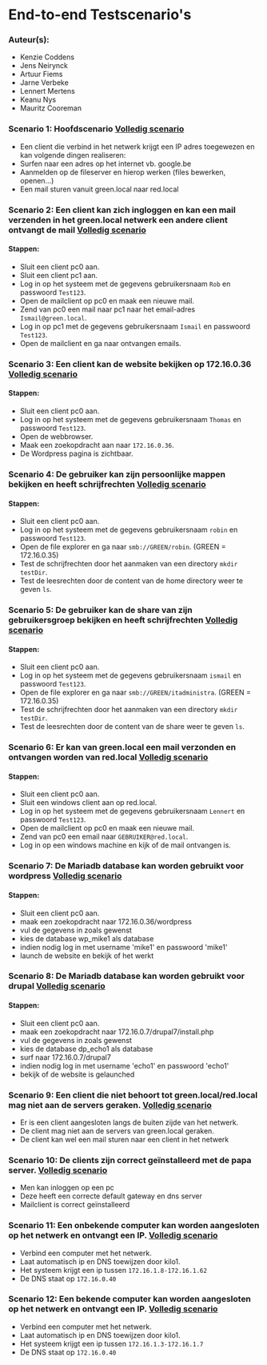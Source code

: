 # End-to-end Testscenario's

### Auteur(s):
- Kenzie Coddens
- Jens Neirynck
- Artuur Fiems
- Jarne Verbeke
- Lennert Mertens
- Keanu Nys
- Mauritz Cooreman

### Scenario 1: Hoofdscenario [Volledig scenario](Scenario1_Hoofdscenario.md)
- Een client die verbind in het netwerk krijgt een IP adres toegewezen en kan volgende dingen realiseren:
- Surfen naar een adres op het internet vb. google.be
- Aanmelden op de fileserver en hierop werken (files bewerken, openen...)
- Een mail sturen vanuit green.local naar red.local

### Scenario 2: Een client kan zich ingloggen en kan een mail verzenden in het green.local netwerk een andere client ontvangt de mail [Volledig scenario](Scenario2_Mail_Sturen.md)

#### Stappen:
- Sluit een client pc0 aan.
- Sluit een client pc1 aan.
- Log in op het systeem met de gegevens gebruikersnaam `Rob` en passwoord `Test123`.
- Open de mailclient op pc0 en maak een nieuwe mail.
- Zend van pc0 een mail naar pc1 naar het email-adres `Ismail@green.local`.
- Log in op pc1 met de gegevens gebruikersnaam `Ismail` en passwoord `Test123`.
- Open de mailclient en ga naar ontvangen emails.

### Scenario 3: Een client kan de website bekijken op 172.16.0.36 [Volledig scenario](Scenario3_Website_Bekijken.md)

#### Stappen:
- Sluit een client pc0 aan.
- Log in op het systeem met de gegevens gebruikersnaam `Thomas` en passwoord `Test123`.
- Open de webbrowser.
- Maak een zoekopdracht aan naar `172.16.0.36`.
- De Wordpress pagina is zichtbaar.

### Scenario 4: De gebruiker kan zijn persoonlijke mappen bekijken en heeft schrijfrechten [Volledig scenario](Scenario4_Fileserver_Persoonlijk.md)

#### Stappen:
- Sluit een client pc0 aan.
- Log in op het systeem met de gegevens gebruikersnaam `robin` en passwoord `Test123`.
- Open de file explorer en ga naar `smb://GREEN/robin`. (GREEN = 172.16.0.35)
- Test de schrijfrechten door het aanmaken van een directory `mkdir testDir`.
- Test de leesrechten door de content van de home directory weer te geven `ls`.

### Scenario 5: De gebruiker kan de share van zijn gebruikersgroep bekijken en heeft schrijfrechten [Volledig scenario](Scenario5_Fileserver_Groep.md)

#### Stappen:
- Sluit een client pc0 aan.
- Log in op het systeem met de gegevens gebruikersnaam `ismail` en passwoord `Test123`.
- Open de file explorer en ga naar `smb://GREEN/itadministra`. (GREEN = 172.16.0.35)
- Test de schrijfrechten door het aanmaken van een directory `mkdir testDir`.
- Test de leesrechten door de content van de share weer te geven `ls`.

### Scenario 6: Er kan van green.local een mail verzonden en ontvangen worden van red.local [Volledig scenario](Scenario6_Mail_GreenToRed.md)

#### Stappen:
- Sluit een client pc0 aan.
- Sluit een windows client aan op red.local.
- Log in op het systeem met de gegevens gebruikersnaam `Lennert` en passwoord `Test123`.
- Open de mailclient op pc0 en maak een nieuwe mail.
- Zend van pc0 een email naar `GEBRUIKER@red.local`.
- Log in op een windows machine en kijk of de mail ontvangen is.

### Scenario 7: De Mariadb database kan worden gebruikt voor wordpress [Volledig scenario](Scenario7_MariaDB_Wordpress.md)

#### Stappen:
- Sluit een client pc0 aan.
- maak een zoekopdracht naar 172.16.0.36/wordpress
- vul de gegevens in zoals gewenst
- kies de database wp_mike1 als database
- indien nodig log in met username 'mike1' en passwoord 'mike1'
- launch de website en bekijk of het werkt
### Scenario 8: De Mariadb database kan worden gebruikt voor drupal [Volledig scenario](Scenario8_MariaDB_Drupal.md)

#### Stappen:
- Sluit een client pc0 aan.
- maak een zoekopdracht naar 172.16.0.7/drupal7/install.php
- vul de gegevens in zoals gewenst
- kies de database dp_echo1 als database
- surf naar 172.16.0.7/drupal7
- indien nodig log in met username 'echo1' en passwoord 'echo1'
- bekijk of de website is gelaunched
  
### Scenario 9: Een client die niet behoort tot green.local/red.local mag niet aan de servers geraken. [Volledig scenario](Scenario9_ToegangServers.md)
- Er is een client aangesloten langs de buiten zijde van het netwerk.
- De client mag niet aan de servers van green.local geraken.
- De client kan wel een mail sturen naar een client in het netwerk

### Scenario 10: De clients zijn correct geïnstalleerd met de papa server. [Volledig scenario](Scenario10_Papa_Clients.md)
- Men kan inloggen op een pc
- Deze heeft een correcte default gateway en dns server
- Mailclient is correct geïnstalleerd

### Scenario 11: Een onbekende computer kan worden aangesloten op het netwerk en ontvangt een IP. [Volledig scenario](Scenario11_DHCP_NoMAC.md)
- Verbind een computer met het netwerk.
- Laat automatisch ip en DNS toewijzen door kilo1.
- Het systeem krijgt een ip tussen `172.16.1.8-172.16.1.62`
- De DNS staat op `172.16.0.40`

### Scenario 12: Een bekende computer kan worden aangesloten op het netwerk en ontvangt een IP. [Volledig scenario](Scenario12_DHCP_WithMAC.md)  
- Verbind een computer met het netwerk.
- Laat automatisch ip en DNS toewijzen door kilo1.
- Het systeem krijgt een ip tussen `172.16.1.3-172.16.1.7`
- De DNS staat op `172.16.0.40`
